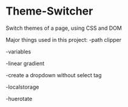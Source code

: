 # Theme-Switcher

Switch themes of a page, using CSS and DOM

Major things used in this project:
-path clipper

-variables

-linear gradient

-create a dropdown without select tag

-localstorage

-huerotate

